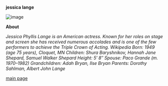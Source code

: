 **jessica lange**


[
](https://www.google.com/url?sa=i&url=https%3A%2F%2Fwww.imdb.com%2Fname%2Fnm0001448%2F&psig=AOvVaw2sAKUIiGiQHK7smRAS_x2f&ust=1727993456661000&source=images&cd=vfe&opi=89978449&ved=0CBQQjRxqFwoTCLiqz7Pb8IgDFQAAAAAdAAAAABAE)![image](https://github.com/user-attachments/assets/38b2e685-657c-4d34-8c68-55e98b641bf4)



**About**

*Jessica Phyllis Lange is an American actress. Known for her roles on stage and screen she has received numerous accolades and is one of the few performers to achieve the Triple Crown of Acting. Wikipedia*
*Born: 1949 (age 75 years), Cloquet, MN*
*Children: Shura Baryshnikov, Hannah Jane Shepard, Samuel Walker Shepard*
*Height: 5′ 8″*
*Spouse: Paco Grande (m. 1970–1982)*
*Grandchildren: Adah Bryan, Ilse Bryan*
*Parents: Dorothy Sahlman, Albert John Lange*

[main page](main.md)
